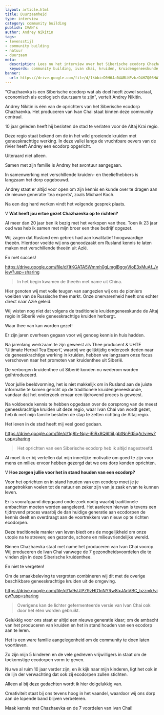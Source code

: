 ```yaml
---
layout: article.html
title: Duurzaamheid
type: interview
category: community building
publish: IVAN's
author: Andrey Nikitin
tags:
- levensstijl
- community building
- natuur
- duurzaam
meta:
  description: Lees nu het interview over het Siberische ecodorp Chazhaevka. "Chazhaevka is een Siberische ecodorp wat als doel heeft zowel sociaal, economisch als ecologisch duurzaam te zijn", vertelt Andrey Nikitin.
  keywords: community building, ivan chai, kruiden, kruidengeneeskunde, thee, voordelen, lichaam, geest, siberië, traditionele kruidengeneeskunde, eenvoudig, biologisch, alledaags product, geneeskrachtig werking
banner:
  url: https://drive.google.com/file/d/1kbbirD0H6Ja04ABLNPzbzO4HZQ06HWl2/view?usp=sharing
---
```


"Chazhaevka is een Siberische ecodorp wat als doel heeft zowel sociaal, economisch als ecologisch duurzaam te zijn", vertelt Andrey Nikitin.

Andrey Nikitin is één van de oprichters van het Siberische ecodorp Chazhaevka. Het produceren van Ivan Chai staat binnen deze community centraal.

10 jaar geleden heeft hij besloten de stad te verlaten voor de Altaj Krai regio.

Deze regio staat bekend om de in het wild groeiende kruiden met geneeskrachtige werking. In deze vallei langs de vruchtbare oevers van de rivier heeft Andrey een ecodorp opgericht.

Uiteraard niet alleen.

Samen met zijn familie is Andrey het avontuur aangegaan.

In samenwerking met verschillende kruiden- en theeliefhebbers is langzaam het dorp opgebouwd.

Andrey staat er altijd voor open om zijn kennis en kunde over te dragen aan de nieuwe generatie ‘tea experts’, zoals Michael Koch.

Na een dag hard werken vindt het volgende gesprek plaats.

V **Wat heeft jou ertoe gezet Chazhaevka op te richten?**

Al meer dan 20 jaar ben ik bezig met het verkopen van thee. Toen ik 23 jaar oud was heb ik samen met mijn broer een thee bedrijf opgezet.

Wij zagen dat Rusland een gebrek had aan kwalitatief hoogwaardige theeën. Hierdoor voelde wij ons genoodzaakt om Rusland kennis te laten maken met verschillende theeën uit Azië.

En met succes!

https://drive.google.com/file/d/1tKGATA5Wmmh0gLmglBggyVloE3xMuAf_/view?usp=sharing
> In het begin kwamen de theeën met name uit China.

Hier genoten wij met volle teugen van aangezien wij ons de pioniers voelden van de Russische thee markt. Onze onervarenheid heeft ons echter direct naar Azië geleid.

Wij wisten nog niet dat volgens de traditionele kruidengeneeskunde de Altaj regio in Siberië vele geneeskrachtige kruiden herbergt.

Waar thee van kan worden gezet!

Er zijn jaren overheen gegaan voor wij genoeg kennis in huis hadden.

Na jarenlang werkzaam te zijn geweest als Thee producent & UHTE ‘Ultimate Herbal Tea Expert’, waarbij we gelijktijdig onderzoek deden naar de geneeskrachtige werking in kruiden, hebben we langzaam onze focus verschoven naar het promoten van kruidenthee uit Siberië.

De verborgen kruidenthee uit Siberië konden nu wederom worden geïntroduceerd.

Voor jullie beeldvorming, het is niet makkelijk om in Rusland aan de juiste informatie te komen gericht op de traditionele kruidengeneeskunde, vandaar dat het onderzoek ernaar een tijdrovend proces is geweest.

Na voldoende kennis te hebben opgedaan over de oorsprong van de meest geneeskrachtige kruiden uit deze regio, waar Ivan Chai van wordt gezet, heb ik met mijn familie besloten de stap te zetten richting de Altaj regio.

Het leven in de stad heeft mij veel goed gedaan.

https://drive.google.com/file/d/1q8b-Nqv-jRiRx8Q6ItjiLgbtNnPd5qAr/view?usp=sharing
> Het oprichten van een Siberische ecodorp heb ik altijd nagestreefd.

Al moet ik er bij vertellen dat mijn innerlijke motivatie om goed te zijn voor mens en milieu ervoor hebben gezorgd dat we ons dorp konden oprichten.

V **Hoe zorgen jullie voor het in stand houden van een ecodorp?**

Voor het oprichten en in stand houden van een ecodorp moet je je aangetrokken voelen tot de natuur en zeker zijn van je zaak ervan te kunnen leven.

Er is voorafgaand diepgaand onderzoek nodig waarbij traditionele ambachten moeten worden aangeleerd. Het aanleren hiervan is tevens een tijdrovend proces waarbij de dan huidige generatie aan ecodorpen de kennis deelt en overdraagt aan de voortrekkers van nieuw op te richten ecodorpen.

Deze traditionele manier van leven biedt ons de mogelijkheid om onze utopie na te streven; een gezonde, schone en milieuvriendelijke wereld.

Binnen Chazhaevka staat met name het produceren van Ivan Chai voorop. Wij produceren de Ivan Chai vanwege de 7 gezondheidsvoordelen die te vinden zijn in deze Siberische kruidenthee.

En niet te vergeten!

Om de smaakbeleving te vergroten combineren wij dit met de overige beschikbare geneeskrachtige kruiden uit de omgeving.

https://drive.google.com/file/d/1a9sUIPZ9zHD1nNYRw8lxJAnVBC_bzzmk/view?usp=sharing
> Overigens kan de lichter gefermenteerde versie van Ivan Chai ook door het eten worden gebruikt.

Gelukkig voor ons staat er altijd een nieuwe generatie klaar; om de ambacht van het produceren van kruiden en het in stand houden van een ecodorp aan te leren.

Het is een ware familie aangelegenheid om de community te doen laten voortleven.

Zo zijn mijn 5 kinderen en de vele gedreven vrijwilligers in staat om de toekomstige ecodorpen vorm te geven.

Nu we al ruim 10 jaar verder zijn, en ik kijk naar mijn kinderen, ligt het ook in de lijn der verwachting dat ook zij ecodorpen zullen stichten.

Alleen al bij deze gedachten wordt ik hier dolgelukkig van.

Creativiteit staat bij ons tevens hoog in het vaandel, waardoor wij ons dorp aan de lopende band blijven verbeteren.

Maak kennis met Chazhaevka en de 7 voordelen van Ivan Chai!
